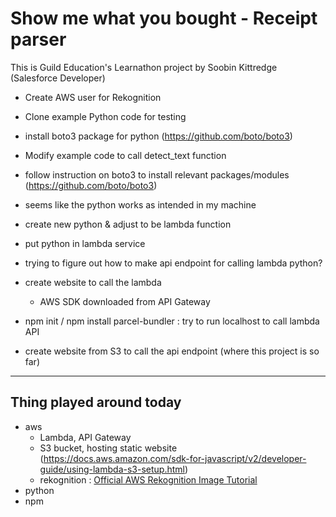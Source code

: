 # Show me what you bought - Receipt parser

This is Guild Education's Learnathon project by Soobin Kittredge (Salesforce Developer)

- Create AWS user for Rekognition
- Clone example Python code for testing
- install boto3 package for python (https://github.com/boto/boto3)
- Modify example code to call detect_text function
- follow instruction on boto3 to install relevant packages/modules (https://github.com/boto/boto3)
- seems like the python works as intended in my machine

- create new python & adjust to be lambda function
- put python in lambda service
- trying to figure out how to make api endpoint for calling lambda python?
- create website to call the lambda
  - AWS SDK downloaded from API Gateway
- npm init / npm install parcel-bundler : try to run localhost to call lambda API
- create website from S3 to call the api endpoint (where this project is so far)

---

## Thing played around today

- aws
  - Lambda, API Gateway
  - S3 bucket, hosting static website (https://docs.aws.amazon.com/sdk-for-javascript/v2/developer-guide/using-lambda-s3-setup.html)
  - rekognition : [Official AWS Rekognition Image Tutorial](https://docs.aws.amazon.com/rekognition/latest/dg/images-bytes.html)
- python
- npm

